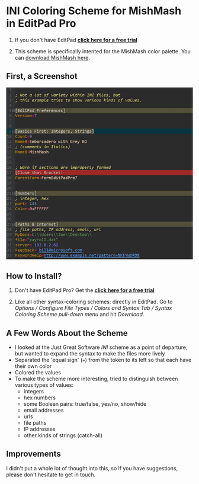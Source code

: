 INI Coloring Scheme for MishMash in EditPad Pro
==


1. If you don't have EditPad **[click here for a free trial](http://yu8.us/eppdemo)**

2. This scheme is specifically intented for the MishMash color palette.
You can [download MishMash here](https://github.com/boolbag/EditPad-Goodies/tree/master/Making%20Text%20Pretty%20-%20Syntax%20Coloring%20and%20Color%20Palettes/Color%20Palettes/MishMash).


## First, a Screenshot

![Demo](demo/mishmash-ini.jpg)



## How to Install?

1. Don't have EditPad Pro? Get the **[click here for a free trial](http://yu8.us/eppdemo)**

2. Like all other syntax-coloring schemes: directly in EditPad. Go to _Options / Configure File Types / Colors and Syntax Tab / Syntax Coloring Scheme pull-down menu_ and hit _Download_.


## A Few Words About the Scheme

* I looked at the Just Great Software _INI_ scheme as a point of departure, but wanted to expand the syntax to make the files more lively
* Separated the 'equal sign' (`=`) from the token to its left so that each have their own color
* Colored the values
* To make the scheme more interesting, tried to distinguish between various types of values: 
     - integers
     - hex numbers
     - some Boolean pairs: true/false, yes/no, show/hide
     - email addresses
     - urls
     - file paths
     - IP addresses
     - other kinds of strings (catch-all)

## Improvements

I didn't put a whole lot of thought into this, so if you have suggestions, please don't hesitate to get in touch.